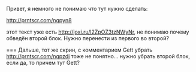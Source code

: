 Привет, я немного не понимаю что тут нужно сделать:

http://prntscr.com/nqpyn8

этот текст уже есть http://joxi.ru/l2ZpOZ3tzNWyNr,
не понимаю почему обведён второй блок.
Нужно перенести из первого во второй?

===
Дальше, тот же скрин, с комментарием Gett убрать http://prntscr.com/nqpzdj
тоже не понятно... нужно убрать второй блок, если да, то причем тут Gett?
